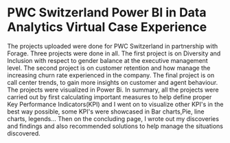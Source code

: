 # PWC Switzerland Power BI in Data Analytics Virtual Case Experience
The projects uploaded were done for PWC Switzerland in partnership with Forage. Three projects were done in all. The first project is on Diversity and Inclusion with respect to gender balance at the executive management level.
The second project is on customer retention and how manage the increasing churn rate experienced in the company. The final project is on call center trends, to gain more insights on customer and agent behaviour. The projects were visualized in Power Bi.
In summary, all the projects were carried out by first calculating important measures to help define proper Key Performance Indicators(KPI) and I went on to visualize other KPI's in the best way possible, some KPI's were showcased in Bar charts,Pie, line charts, legends...
Then on the concluding page, I wrote out my discoveries and findings and also recommended solutions to help manage the situations discovered.
